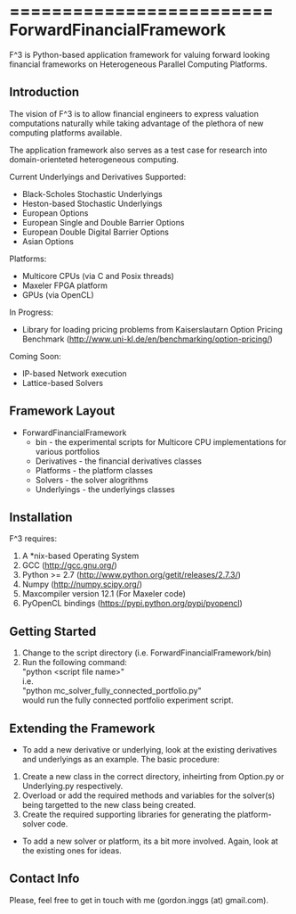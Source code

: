 =========================
ForwardFinancialFramework
=========================

F^3 is Python-based application framework for valuing forward looking financial frameworks on Heterogeneous Parallel Computing Platforms.  

Introduction
------------

The vision of F^3 is to allow financial engineers to express valuation computations naturally while taking advantage of the plethora of new computing platforms available.

The application framework also serves as a test case for research into domain-orienteted heterogeneous computing.

Current Underlyings and Derivatives Supported:
 * Black-Scholes Stochastic Underlyings
 * Heston-based Stochastic Underlyings
 * European Options
 * European Single and Double Barrier Options
 * European Double Digital Barrier Options
 * Asian Options
 
Platforms:
 * Multicore CPUs (via C and Posix threads)
 * Maxeler FPGA platform
 * GPUs (via OpenCL)
 
In Progress:
 * Library for loading pricing problems from Kaiserslautarn Option Pricing Benchmark (http://www.uni-kl.de/en/benchmarking/option-pricing/)
 
Coming Soon:
 * IP-based Network execution
 * Lattice-based Solvers

Framework Layout
----------------

* ForwardFinancialFramework  
  * bin - the experimental scripts for Multicore CPU implementations for various portfolios 
  * Derivatives - the financial derivatives classes  
  * Platforms - the platform classes   
  * Solvers - the solver alogrithms  
  * Underlyings - the underlyings classes  

Installation
------------

F^3 requires:  
1. A *nix-based Operating System  
2. GCC (http://gcc.gnu.org/)  
3. Python >= 2.7 (http://www.python.org/getit/releases/2.7.3/)  
4. Numpy (http://numpy.scipy.org/)  
5. Maxcompiler version 12.1 (For Maxeler code)  
6. PyOpenCL bindings (https://pypi.python.org/pypi/pyopencl)  

Getting Started
---------------

1. Change to the script directory (i.e. ForwardFinancialFramework/bin)  
2. Run the following command:  
        "python \<script file name\>"  
i.e.  
        "python mc_solver_fully_connected_portfolio.py"  
would run the fully connected portfolio experiment script.  

Extending the Framework
-----------------------

* To add a new derivative or underlying, look at the existing derivatives and underlyings as an example. The basic procedure:
 1. Create a new class in the correct directory, inheirting from Option.py or Underlying.py respectively.
 2. Overload or add the required methods and variables for the solver(s) being targetted to the new class being created.
 3. Create the required supporting libraries for generating the platform-solver code.
 
* To add a new solver or platform, its a bit more involved. Again, look at the existing ones for ideas.

Contact Info
------------

Please, feel free to get in touch with me (gordon.inggs (at) gmail.com).